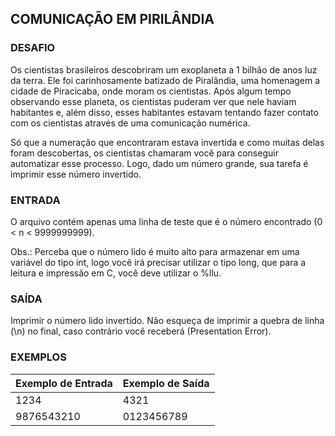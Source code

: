 ## COMUNICAÇÃO EM PIRILÂNDIA

### DESAFIO

Os cientistas brasileiros descobriram um exoplaneta a 1 bilhão de anos luz da terra. Ele foi carinhosamente batizado de Piralândia, uma homenagem a cidade de Piracicaba, onde moram os cientistas. Após algum tempo observando esse planeta, os cientistas puderam ver que nele haviam habitantes e, além disso, esses habitantes estavam tentando fazer contato com os cientistas através de uma comunicação numérica. 

Só que a numeração que encontraram estava invertida e como muitas delas foram descobertas, os cientistas chamaram você para conseguir automatizar esse processo. Logo, dado um número grande, sua tarefa é imprimir esse número invertido.

### ENTRADA

O arquivo contém apenas uma linha de teste que é o número encontrado (0 < n < 9999999999).

Obs.: Perceba que o número lido é muito alto para armazenar em uma variável do tipo int, logo você irá precisar utilizar o tipo long, que para a leitura e impressão em C, você deve utilizar o %llu.

### SAÍDA

Imprimir o número lido invertido. Não esqueça de imprimir a quebra de linha (\n) no final, caso contrário você receberá (Presentation Error).

### EXEMPLOS

| Exemplo de Entrada | Exemplo de Saída |
| :----------------- | :--------------- |
| 1234               | 4321             |
| 9876543210         | 0123456789       |

